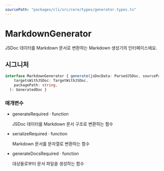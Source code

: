 ```yaml
---
sourcePath: "packages/cli/src/core/types/generator.types.ts"
---
```


# MarkdownGenerator

 
JSDoc 데이터를 Markdown 문서로 변환하는 Markdown 생성기의 인터페이스에요.


## 시그니처

```typescript
interface MarkdownGenerator { generate(jsDocData: ParsedJSDoc, sourcePath?: string): MarkdownDocument; serialize(markdownDoc: MarkdownDocument): string; generateDocs(
    targetsWithJSDoc: TargetWithJSDoc,
    packagePath: string,
  ): GeneratedDoc }
```

### 매개변수

<ul class="post-parameters-ul">
  <li class="post-parameters-li post-parameters-li-root">
    <span class="post-parameters--name">generate</span><span class="post-parameters--required">Required</span> · <span class="post-parameters--type">function</span>
    <br/>
    <p class="post-parameters--description">JSDoc 데이터를 Markdown 문서 구조로 변환하는 함수</p>
  </li>
  <li class="post-parameters-li post-parameters-li-root">
    <span class="post-parameters--name">serialize</span><span class="post-parameters--required">Required</span> · <span class="post-parameters--type">function</span>
    <br/>
    <p class="post-parameters--description">Markdown 문서를 문자열로 변환하는 함수</p>
  </li>
  <li class="post-parameters-li post-parameters-li-root">
    <span class="post-parameters--name">generateDocs</span><span class="post-parameters--required">Required</span> · <span class="post-parameters--type">function</span>
    <br/>
    <p class="post-parameters--description">대상들로부터 문서 파일을 생성하는 함수</p>
  </li>
</ul>
